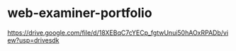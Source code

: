 # web-examiner-portfolio

https://drive.google.com/file/d/18XEBqC7cYECp_fgtwUnui50hAOxRPADb/view?usp=drivesdk

